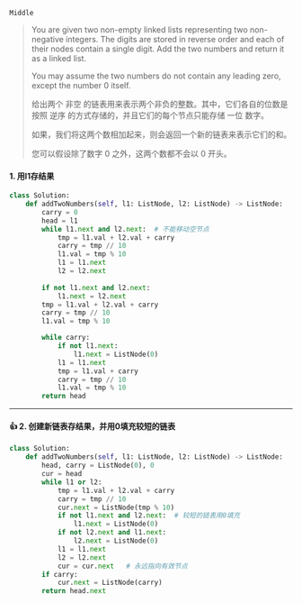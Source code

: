 `Middle`

> You are given two non-empty linked lists representing two non-negative integers. The digits are stored in reverse order and each of their nodes contain a single digit. Add the two numbers and return it as a linked list.
>
> You may assume the two numbers do not contain any leading zero, except the number 0 itself.
>
> 给出两个 非空 的链表用来表示两个非负的整数。其中，它们各自的位数是按照 逆序 的方式存储的，并且它们的每个节点只能存储 一位 数字。
>
> 如果，我们将这两个数相加起来，则会返回一个新的链表来表示它们的和。
>
> 您可以假设除了数字 0 之外，这两个数都不会以 0 开头。
>

#### 1. 用l1存结果

```python
class Solution:
    def addTwoNumbers(self, l1: ListNode, l2: ListNode) -> ListNode:
        carry = 0
        head = l1
        while l1.next and l2.next:  # 不能移动空节点
            tmp = l1.val + l2.val + carry
            carry = tmp // 10
            l1.val = tmp % 10
            l1 = l1.next
            l2 = l2.next
        
        if not l1.next and l2.next:
            l1.next = l2.next
        tmp = l1.val + l2.val + carry  
        carry = tmp // 10
        l1.val = tmp % 10

        while carry:
            if not l1.next:
                l1.next = ListNode(0)
            l1 = l1.next
            tmp = l1.val + carry
            carry = tmp // 10
            l1.val = tmp % 10
        return head
```

---

#### :+1: 2. 创建新链表存结果，并用0填充较短的链表

```python
class Solution:
    def addTwoNumbers(self, l1: ListNode, l2: ListNode) -> ListNode:
        head, carry = ListNode(0), 0
        cur = head
        while l1 or l2:
            tmp = l1.val + l2.val + carry
            carry = tmp // 10
            cur.next = ListNode(tmp % 10)  
            if not l1.next and l2.next:  # 较短的链表用0填充
                l1.next = ListNode(0)
            if not l2.next and l1.next:
                l2.next = ListNode(0)
            l1 = l1.next
            l2 = l2.next
            cur = cur.next   # 永远指向有效节点
        if carry:
            cur.next = ListNode(carry)
        return head.next
```

